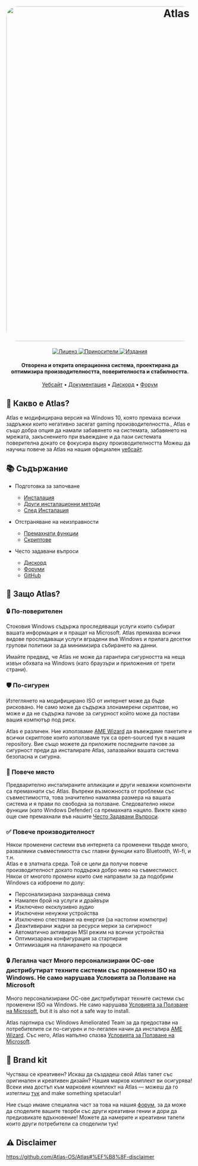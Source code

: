 <h1 align="center">
  <a href="http://atlasos.net"><img src="https://cdn.jsdelivr.net/gh/Atlas-OS/Atlas@main/img/banner.png" alt="Atlas" width="900" style="border-radius: 30px"></a>
</h1>
  <p align="center">
    <a href="https://github.com/Atlas-OS/Atlas/blob/main/LICENSE">
      <img alt="Лиценз" src="https://img.shields.io/github/license/atlas-os/atlas?style=for-the-badge&logo=github&color=1A91FF"/>
    </a>
    <a href="https://github.com/Atlas-OS/Atlas/graphs/contributors">
      <img alt="Приносители" src="https://img.shields.io/github/contributors/atlas-os/atlas?style=for-the-badge&color=1A91FF" />
    </a>
    <a href="https://github.com/Atlas-OS/Atlas/releases/latest">
      <img alt="Издания" src="https://img.shields.io/github/release/atlas-os/atlas?style=for-the-badge&color=1A91FF" />
    </a>
  </p>
<h4 align="center">Отворена и открита операционна система, проектирана да оптимизира производителността, поверителноста и стабилността.</h4>

<p align="center">
  <a href="https://atlasos.net">Уебсайт</a>
  •
  <a href="https://docs.atlasos.net">Документация</a>
  •
  <a href="https://discord.atlasos.net" target="_blank">Дискорд</a>
  •
  <a href="https://forum.atlasos.net">Форум</a>
</p>

## 🤔 **Какво е Atlas?**

Atlas е модифицирана версия на Windows 10, която премаха всички задръжки които негативно засягат gaming производителността., 
Atlas е също добра опция да намали забавянето на системата, забавянето на мрежата, закъснението при въвеждане и да пази системата поверителна докато се фокусира върху производителността
Можеш да научиш повече за Atlas на нашия официален [уебсайт](https://atlasos.net). 

## 📚 **Съдържание**

- Подготовка за започване
  - [Инсталация](https://docs.atlasos.net/getting-started/installation)
  - [Други инсталационни методи](https://docs.atlasos.net/getting-started/other-installation-methods/no-usb)
  - [След Инсталация](https://docs.atlasos.net/getting-started/post-installation/drivers)

- Отстраняване на неизправности
  - [Премахнати функции](https://docs.atlasos.net/troubleshooting/removed-features)
  - [Скриптове](https://docs.atlasos.net/troubleshooting/scripts)

- Често задавани въпроси
  - [Дискорд](https://docs.atlasos.net/faq/community/discord)
  - [Форуми](https://docs.atlasos.net/faq/community/forums)
  - [GitHub](https://docs.atlasos.net/faq/community/github)

## 👀 **Защо Atlas?**

### 🔒 По-поверителен
Стоковия Windows съдържа проследяващи услуги които събират вашата информация и я пращат на Microsoft.
Atlas премахва всички видове проследаващи услуги вградени във Windows и прилага десетки групови политики за да минимизира събирането на данни. 

Имайте предвид, че Atlas не може да гарантира сигурността на неща извън обхвата на Windows (като браузъри и приложения от трети страни).

### 🛡️ По-сигурен
Изтеглянето на модифицирано ISO от интернет може да бъде рисковано. Не само може да съдържа злонамерени скриптове, но може и да не съдържа пачове за сигурност който може да постави вашия компютър под риск.

Atlas е различен. Ние използваме [AME Wizard](https://ameliorated.io) да въвеждаме пакетите и всички скриптове които използваме тук са open-sourced тук в нашия repository. Вие също можете да приложите последните пачове за сигурност преди да инсталирате Atlas, запазвайки вашата система безопасна и сигурна.

### 🚀 Повече място
Предварително инсталираните апликации и други неважни компоненти са премахнати със Atlas. Въпреки възможноста от проблеми със съвместимостта, това значително намалява размера на вашата система и я прави по свободна за ползване. Следователно някои функции (като Windows Defender) са премахната нацяло.
Вижте какво още сме премахнали във нашите [Често Задавани Въпроси](https://docs.atlasos.net/troubleshooting/removed-features).

### ✅ Повече производителност
Някои променени системи във интернета са променени твърде много, разваляики съвместимостта със главни функции като Bluetooth, Wi-fi, и т.н.  
Atlas е в златната среда. Той се цели да получи повече производителност докато поддържа добро ниво на съвместимост.
Някои от многото промени които сме направили за да подобрим Windows са изброени по долу:
- Персонализирана захранваща схема
- Намален брой на услуги и драйвъри
- Изключено ексклузивно аудио
- Изключени ненужни устройства
- Изключено спестяване на енергия (за настолни компютри) 
- Деактивирани жадни за ресурси мерки за сигирност
- Автоматично активиран MSI режим на всички устройства
- Оптимизарана конфигурация за стартиране 
- Оптимизация на планирането на процеси 

### 🔒 Легална част Много персонализирани ОС-ове дистрибутират техните системи със променени ISO на Windows. Не само нарушава Условията за Ползване на Microsoft
Много персонализирани ОС-ове дистрибутират техните системи със променени ISO на Windows. Не само нарушава [Условията за Ползване на Microsoft](https://www.microsoft.com/en-us/Useterms/Retail/Windows/10/UseTerms_Retail_Windows_10_Bulgarian.htm), but it is also not a safe way to install.

Atlas партнира със Windows Ameliorated Team за да предостави на потребителите си по-сигурен и по-легален начин да инсталира [AME Wizard](https://ameliorated.io). Със него, Atlas напълно спазва [Условията за Ползване на Microsoft](https://www.microsoft.com/en-us/Useterms/Retail/Windows/10/UseTerms_Retail_Windows_10_Bulgarian.htm).

## 🎨 Brand kit
Чустваш се креативен? Искаш да създадеш свой Atlas тапет със оригинален и креативен дизайн? Нашия марков комплект ви осигурява!
Всеки има достъп към марковия комплект на Atlas — можеш да го изтеглиш [тук](https://cdn.jsdelivr.net/gh/Atlas-OS/Atlas@main/img/brand-kit.zip) and make something spetacular!

Ние също имаме специална част за това на нашия [форум](https://forum.atlasos.net/t/art-showcase), за да може да споделите вашите творби със други креативни гении и дори да предизвикате вдъхновение! Можете да намерите и креативни тапети които други потребители са споделили тук!

## ⚠️ Disclaimer
https://github.com/Atlas-OS/Atlas#%EF%B8%8F-disclaimer
